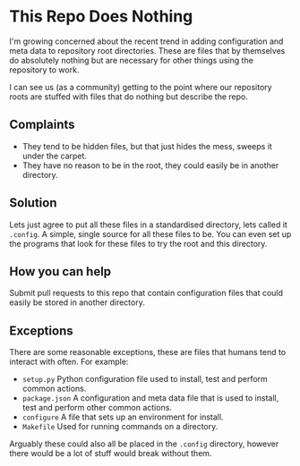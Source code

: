 # This Repo Does Nothing
I'm growing concerned about the recent trend in adding configuration and meta data to repository root directories. These are files that by themselves do absolutely nothing but are necessary for other things using the repository to work.

I can see us (as a community) getting to the point where our repository roots are stuffed with files that do nothing but describe the repo.

## Complaints
* They tend to be hidden files, but that just hides the mess, sweeps it under the carpet.
* They have no reason to be in the root, they could easily be in another directory.

## Solution
Lets just agree to put all these files in a standardised directory, lets called it `.config`. A simple, single source for all these files to be. You can even set up the programs that look for these files to try the root and this directory.

## How you can help
Submit pull requests to this repo that contain configuration files that could easily be stored in another directory.

## Exceptions
There are some reasonable exceptions, these are files that humans tend to interact with often. For example:
* `setup.py`
    Python configuration file used to install, test and perform common actions.
* `package.json`
    A configuration and meta data file that is used to install, test and perform other common actions.
* `configure`
    A file that sets up an environment for install.
* `Makefile`
    Used for running commands on a directory.

Arguably these could also all be placed in the `.config` directory, however there would be a lot of stuff would break without them.
